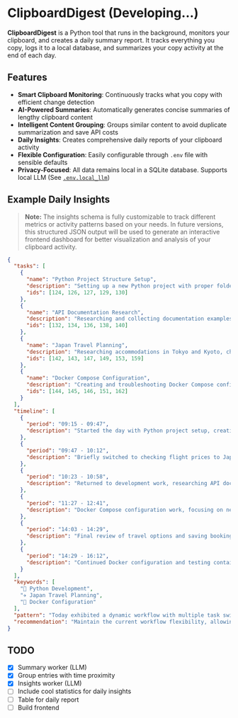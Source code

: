 # ClipboardDigest (Developing...)

**ClipboardDigest** is a Python tool that runs in the background, monitors your clipboard, and creates a daily summary report. It tracks everything you copy, logs it to a local database, and summarizes your copy activity at the end of each day.

## Features

- **Smart Clipboard Monitoring**: Continuously tracks what you copy with efficient change detection
- **AI-Powered Summaries**: Automatically generates concise summaries of lengthy clipboard content
- **Intelligent Content Grouping**: Groups similar content to avoid duplicate summarization and save API costs
- **Daily Insights**: Creates comprehensive daily reports of your clipboard activity
- **Flexible Configuration**: Easily configurable through `.env` file with sensible defaults
- **Privacy-Focused**: All data remains local in a SQLite database. Supports local LLM (See [`.env.local_llm`](/.env.local_llm))

## Example Daily Insights

> **Note:** The insights schema is fully customizable to track different metrics or activity patterns based on your needs. In future versions, this structured JSON output will be used to generate an interactive frontend dashboard for better visualization and analysis of your clipboard activity.

```json
{
  "tasks": [
    {
      "name": "Python Project Structure Setup",
      "description": "Setting up a new Python project with proper folder structure, configuration files, and dependency management using Poetry.",
      "ids": [124, 126, 127, 129, 130]
    },
    {
      "name": "API Documentation Research",
      "description": "Researching and collecting documentation examples for RESTful API design patterns and OpenAPI specifications.",
      "ids": [132, 134, 136, 138, 140]
    },
    {
      "name": "Japan Travel Planning",
      "description": "Researching accommodations in Tokyo and Kyoto, checking flight prices, and saving information about popular tourist destinations and transportation options.",
      "ids": [142, 143, 147, 149, 153, 159]
    },
    {
      "name": "Docker Compose Configuration",
      "description": "Creating and troubleshooting Docker Compose configuration for a multi-container development environment.",
      "ids": [144, 145, 146, 151, 162]
    }
  ],
  "timeline": [
    {
      "period": "09:15 - 09:47",
      "description": "Started the day with Python project setup, creating folder structure and configuring Poetry dependencies."
    },
    {
      "period": "09:47 - 10:12",
      "description": "Briefly switched to checking flight prices to Japan and saving accommodation links for Tokyo."
    },
    {
      "period": "10:23 - 10:58",
      "description": "Returned to development work, researching API documentation standards and OpenAPI examples."
    },
    {
      "period": "11:27 - 12:41",
      "description": "Docker Compose configuration work, focusing on networking and volume mounting issues."
    },
    {
      "period": "14:03 - 14:29",
      "description": "Final review of travel options and saving booking links for later reference."
    },
    {
      "period": "14:29 - 16:12",
      "description": "Continued Docker configuration and testing container interactions."
    }
  ],
  "keywords": [
    "🐍 Python Development",
    "✈️ Japan Travel Planning",
    "🐳 Docker Configuration"
  ],
  "pattern": "Today exhibited a dynamic workflow with multiple task switches. The day began with Python project setup, followed by intermittent travel research for an upcoming trip to Japan. API documentation research and Docker Compose configuration were the primary development activities, with a focus on resolving technical issues and enhancing project setup. The timeline indicates a well-distributed attention across different tasks, with productive blocks of development work interspersed with research activities.",
  "recommendation": "Maintain the current workflow flexibility, allowing for task switching as needed. Consider allocating specific time blocks for focused development and research to enhance productivity further. It may be beneficial to document the travel research process and findings in a separate note for easy reference and planning."
}
```

## TODO

- [x] Summary worker (LLM)
- [x] Group entries with time proximity
- [x] Insights worker (LLM)
- [ ] Include cool statistics for daily insights
- [ ] Table for daily report
- [ ] Build frontend
